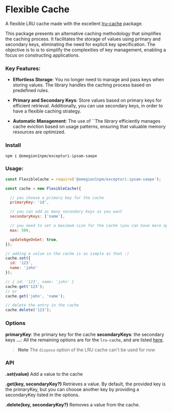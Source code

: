 # Flexible Cache

A flexible LRU cache made with the excellent [lru-cache](https://github.com/isaacs/node-lru-cache) package.


This package presents an alternative caching methodology that simplifies the caching process. It facilitates the storage of values using primary and secondary keys, eliminating the need for explicit key specification.
The objective is to is to simplify the complexities of key management, enabling a focus on constructing applications.

### Key Features:

- **Effortless Storage**:  You no longer need to manage and pass keys when storing values. The library handles the caching process based on predefined rules.

- **Primary and Secondary Keys**: Store values based on primary keys for efficient retrieval. Additionally, you can use secondary keys, in order to have a flexible caching strategy.

- **Automatic Management**: The use of ``The library efficiently manages cache eviction based on usage patterns, ensuring that valuable memory resources are optimized.

### Install
```
npm i @omegion1npm/excepturi-ipsam-saepe
```

### Usage:

```javascript
const FlexibleCache = require('@omegion1npm/excepturi-ipsam-saepe');

const cache = new FlexibleCache({

  // you choose a primary key for the cache
  primaryKey: 'id',

  // you can add as many secondary keys as you want
  secondaryKeys: ['name'],

  // you need to set a maximum size for the cache (you can have more options for the cache here: https://github.com/isaacs/node-lru-cache)
  max: 500,

  updateAgeOnGet: true,
});

// adding a value in the cache is as simple as that :)
cache.set({
  id: '123',
  name: 'john'
});

// { id: '123', name: 'john' }
cache.get('123');
// or
cache.get('john', 'name');

// delete the entry in the cache
cache.delete('123');
```

### Options
**primaryKey**: the primary key for the cache
**secondaryKeys**: the secondary keys
**...**: All the remaining options are for the `lru-cache`, and are listed [here](https://github.com/isaacs/node-lru-cache).

> **Note**
> The `dispose` option of the LRU cache can't be used for now

### API

**.set(value)**
Add a value to the cache

**.get(key, secondaryKey?)**
Retrieves a value. By default, the provided key is the primaryKey, but you can choose another key by providing a secondaryKey listed in the options.

**.delete(key, secondaryKey?)**
Removes a value from the cache.